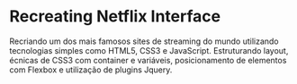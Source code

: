 # Recreating Netflix Interface

Recriando um dos mais famosos sites de streaming do mundo utilizando tecnologias simples como HTML5, CSS3 e JavaScript.
Estruturando layout, écnicas de CSS3 com container e variáveis, posicionamento de elementos com Flexbox e utilização de plugins Jquery.
